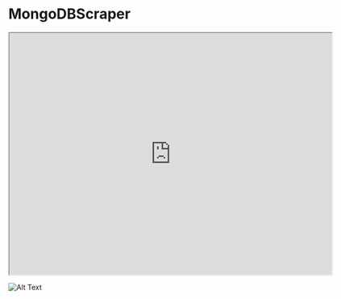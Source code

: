 # MongoDBScraper

<iframe src="https://drive.google.com/file/d/1ecMCfYDRLN7N6hcsL3KBrZK6wczEP8D8/preview" width="640" height="480"></iframe>

![Alt Text](https://github.com/neverage84/MongoDBScraper/blob/master/Mongo%20Scraper.gif?raw=true)
